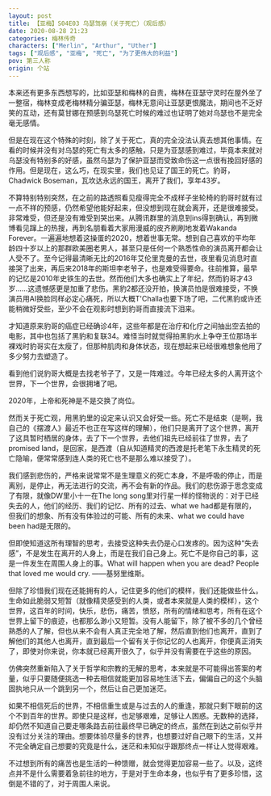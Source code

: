 ```yaml
---
layout: post
title: 【亚梅】S04E03 乌瑟驾崩（关于死亡）（观后感）
date: 2020-08-28 21:23
categories: 梅林传奇
characters: ["Merlin", "Arthur", "Uther"]
tags: ["观后感", "亚梅", "死亡", "为了更伟大的利益"]
pov: 第三人称
origin: 个站
---
```


本来还有更多东西想写的，比如亚瑟和梅林的自责，梅林在亚瑟守灵时在屋外坐了一整宿，梅林变成老梅林精分骗亚瑟，梅林无意间让亚瑟更恨魔法，期间也不乏好笑的互动，还有莫甘娜在预感到乌瑟死亡时候的难过也证明了她对乌瑟也不是完全毫无感情。

但是在现在这个特殊的时刻，除了关于死亡，真的完全没法认真去想其他事情。在看的时候并没有对乌瑟的死亡有太多的感触，只是为亚瑟感到难过，毕竟本来就对乌瑟没有特别多的好感，虽然乌瑟为了保护亚瑟而受致命伤这一点很有挽回好感的作用。但是现在，这么巧，在现实里，我们也见证了国王的死亡。豹哥，Chadwick Boseman，瓦坎达永远的国王，离开了我们，享年43岁。

不算特别特别突然，在之前的路透照看见瘦得完全不成样子坐轮椅的豹哥时就有过一点不祥的预感，仍然希望他能好起来，但没想到现在就会离开，还是很难接受。非常难受，但还是没有难受到哭出来。从腾讯群里的消息到ins得到确认，再到微博看见蹿上的热搜，再到名朋看着大家用漫威的皮齐刷刷地发着Wakanda Forever。一遍遍地想着这操蛋的2020，想着世事无常。想到自己喜欢的平均年龄四十岁以上的那群欧美圈老男人，甚至只是任何一个熟悉性命的演员离开都会让人受不了。至今记得最清晰无比的2016年艾伦里克曼的去世，夜里看见消息时直接哭了出来，再后来2018年的斯坦李老爷子，也是难受得要命。往前推算，最早的记忆是2010年史铁生的去世。然而他们大多也确实上了年纪，然而豹哥才43岁……这遗憾感更是加重了悲伤。黑豹2都还没开拍，换演员怕是很难接受，不换演员用AI换脸同样必定心痛死，所以大概T'Challa也要下场了吧，二代黑豹或许还能稍微好受些，至少不会在观影时想到豹哥而直接流下泪来。

才知道原来豹哥的癌症已经确诊4年，这些年都是在治疗和化疗之间抽出空去拍的电影，其中也包括了黑豹和复联34。难怪当时就觉得拍黑豹水上争夺王位那场半裸戏时豹哥实在太瘦了，但那种肌肉和身体状态，现在想起来已经很难想象他用了多少努力去塑造了。

看到他们说豹哥大概是去找老爷子了，又是一阵难过。今年已经太多的人离开这个世界，下一个世界，会很拥堵了吧。

2020年，上帝和死神是不是交换了岗位。

然而关于死亡观，用黑豹里的设定来认识又会好受一些。死亡不是结束（是啊，我自己的《摆渡人》最近不也正在写这样的理解），他们只是离开了这个世界，离开了这具暂时栖居的身体，去了下一个世界，去他们祖先已经前往了世界，去了promised land，是回家，是西渡（自从知道精灵的西渡是托老笔下永生精灵的死亡隐喻，便常常感到连人类的死亡也不是那么难以接受了）。

我们感到悲伤的，严格来说常常不是生理意义的死亡本身，不是呼吸的停止，而是离别，是停止，再无法进行的交流，再不会有新的作品。我们的悲伤源于思念变成了有限，就像DW里小十一在The long song里对行星一样的怪物说的：对于已经失去的人，他们的经历、我们的记忆、所有的过去、what we had都是有限的，但我们的想象、所有没有体验过的可能、所有的未来、what we could have been had是无限的。

但即使知道这所有理智的思考，去接受这种失去仍是心口发疼的。因为这种“失去感”，不是发生在离开的人身上，而是在我们自己身上。死亡不是你自己的事，这是一件发生在周围人身上的事。What will happen when you are dead? People that loved me would cry. ——基努里维斯。

但除了珍惜我们现在还能拥有的人，记住更多的他们的模样，我们还能做些什么。生命如此脆弱又短暂（就像精灵感受到的人类，或者本来就是人类的模样），这个世界，这百年的时间，快乐，悲伤，痛苦，愤怒，所有的情绪和思考，所有在这个世界上留下的痕迹，也都那么渺小又短暂。没有人能留下，除了被不多的几个曾经熟悉的人了解，但也从来不会有人真正完全地了解，然后直到他们也离开，直到了解他们的其他人也离开，直到最后一个留有关于你记忆的人也离开，你便真正消失了，即使对你来说，你本就已经离开很久了，似乎并没有需要在乎这些的原因。

仿佛突然重新陷入了关于哲学和宗教的无解的思考，本来就是不可能得出答案的考量，似乎只要随便挑选一种去相信就能更加容易地生活下去，偏偏自己的这个头脑固执地只从一个跳到另一个，然后让自己更加迷茫。

如果不相信死后的世界，不相信重生或是与过去的人的重逢，那就只剩下眼前的这个不到百年的世界。即使只是这样，也足够艰难，足够让人困惑。无数种的选择，却仍然不知道自己要走哪条路去前往最终早已确定的终点，虽然在到达之前似乎并没有过分关注的理由。想要体验尽量多的世界，也想要过好自己眼下的生活，又并不完全确定自己想要的究竟是什么，迷茫和未知似乎跟那终点一样让人觉得艰难。

不过想到所有的痛苦也是生活的一种馈赠，就会觉得更加容易一些了。以及，这终点并不是什么需要着急前往的地方，于是对于生命本身，也似乎有了更多珍惜，这倒是不错的了，对于周围人来说。